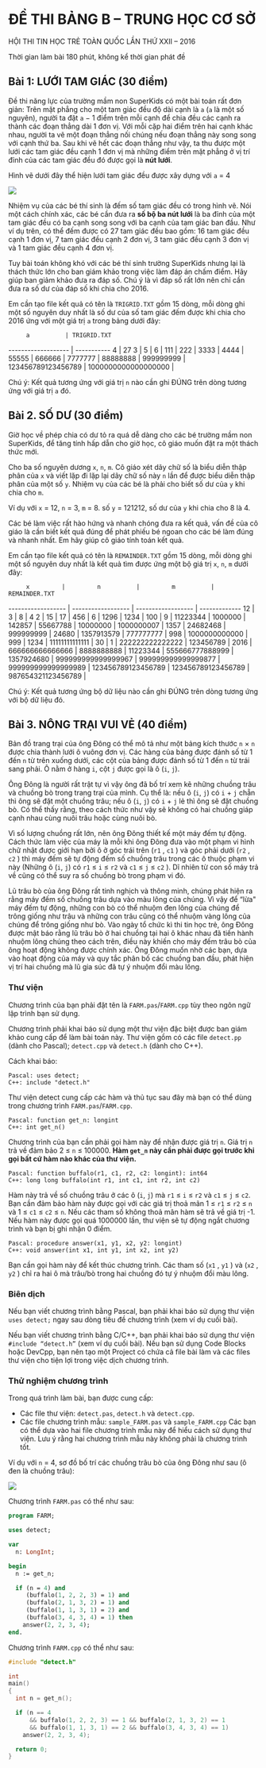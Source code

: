 # ĐỀ THI BẢNG B – TRUNG HỌC CƠ SỞ

HỘI THI TIN HỌC TRẺ TOÀN QUỐC LẦN THỨ XXII – 2016

Thời gian làm bài 180 phút, không kể thời gian phát đề

## Bài 1: LƯỚI TAM GIÁC (30 điểm)

Đề thi năng lực của trường mầm non SuperKids có một bài toán rất đơn giản: Trên
mặt phẳng cho một tam giác đều độ dài cạnh là `a` (`a` là một số nguyên), người
ta đặt `a` − 1 điểm trên mỗi cạnh để chia đều các cạnh ra thành các đoạn thẳng
dài 1 đơn vị. Với mỗi cặp hai điểm trên hai cạnh khác nhau, người ta vẽ một
đoạn thẳng nối chúng nếu đoạn thẳng này song song với cạnh thứ ba. Sau khi vẽ
hết các đoạn thẳng như vậy, ta thu được một lưới các tam giác đều cạnh 1 đơn vị
mà những điểm trên mặt phẳng ở vị trí đỉnh của các tam giác đều đó được gọi là
**nút lưới**.

Hình vẽ dưới đây thể hiện lưới tam giác đều được xây dựng với `a` = 4

![](http://i.stack.imgur.com/c8X1c.jpg)

Nhiệm vụ của các bé thí sinh là đếm số tam giác đều có trong hình vẽ. Nói một
cách chính xác, các bé cần đưa ra **số bộ ba nút lưới** là ba đỉnh của một tam
giác đều có ba cạnh song song với ba cạnh của tam giác ban đầu. Như ví dụ trên,
có thể đếm được có 27 tam giác đều bao gồm: 16 tam giác đều cạnh 1 đơn vị, 7
tam giác đều cạnh 2 đơn vị, 3 tam giác đều cạnh 3 đơn vị và 1 tam giác đều cạnh
4 đơn vị.

Tuy bài toán không khó với các bé thí sinh trường SuperKids nhưng lại là thách
thức lớn cho ban giám khảo trong việc làm đáp án chấm điểm. Hãy giúp ban giảm
khảo đưa ra đáp số. Chú ý là vì đáp số rất lớn nên chỉ cần đưa ra số dư của đáp
số khi chia cho 2016.

Em cần tạo file kết quả có tên là `TRIGRID.TXT` gồm 15 dòng, mỗi dòng ghi một số
nguyên duy nhất là số dư của số tam giác đếm được khi chia cho 2016 ứng với một
giá trị `a` trong bảng dưới đây:

         a          | TRIGRID.TXT
------------------- | -----------
4                   | 27
3                   |
5                   |
6                   |
111                 |
222                 |
3333                |
4444                |
55555               |
666666              |
7777777             |
88888888            |
999999999           |
123456789123456789  |
1000000000000000000 |

Chú ý: Kết quả tương ứng với giá trị `n` nào cần ghi ĐÚNG trên dòng tương ứng
với giá trị `a` đó.

## Bài 2. SỐ DƯ (30 điểm)

Giờ học về phép chia có dư tỏ ra quá dễ dàng cho các bé trường mầm non
SuperKids, để tăng tính hấp dẫn cho giờ học, cô giáo muốn đặt ra một thách thức
mới.

Cho ba số nguyên dương `x`, `n`, `m`. Cô giáo xét dãy chữ số là biểu diễn thập
phân của `x` và viết lặp đi lặp lại dãy chữ số này `n` lần để được biểu diễn
thập phân của một số `y`. Nhiệm vụ của các bé là phải cho biết số
dư của `y` khi chia cho `m`.

Ví dụ với `x` = 12, `n` = 3, `m` = 8. số `y` = 121212, số dư của `y` khi chia
cho 8 là 4.

Các bé làm việc rất hào hứng và nhanh chóng đưa ra kết quả, vấn đề của cô giáo
là cần biết kết quả đúng để phát phiếu bé ngoan cho các bé làm đúng và nhanh
nhất. Em hãy giúp cô giáo tính toán kết quả.

Em cần tạo file kết quả có tên là `REMAINDER.TXT` gồm 15 dòng, mỗi dòng ghi một
số nguyên duy nhất là kết quả tìm được ứng một bộ giá trị `x`, `n`, `m` dưới
đây:

         x         |         n          |         m          | REMAINDER.TXT
------------------ | ------------------ | ------------------ | -------------
12                 | 3                  | 8                  | 4
2                  | 15                 | 17                 |
456                | 6                  | 1296               |
1234               | 100                | 9                  |
11223344           | 1000000            | 142857             |
55667788           | 10000000           | 1000000007         |
1357               | 24682468           | 999999999          |
24680              | 1357913579         | 777777777          |
998                | 1000000000000      | 999                |
1234               | 11111111111111     | 30                 |
1                  | 222222222222222    | 123456789          |
2016               | 666666666666666    | 8888888888         |
11223344           | 555666777888999    | 1357924680         |
999999999999999967 | 999999999999999877 | 999999999999999989 |
123456789123456789 | 123456789123456789 | 987654321123456789 |

Chú ý: Kết quả tương ứng bộ dữ liệu nào cần ghi ĐÚNG trên dòng tương ứng với bộ
dữ liệu đó.

## Bài 3. NÔNG TRẠI VUI VẺ (40 điểm)

Bản đồ trang trại của ông Đông có thể mô tả như một bảng kích thước `n` × `n`
được chia thành lưới ô vuông đơn vị. Các hàng của bảng được đánh số từ 1 đến
`n` từ trên xuống dưới, các cột của bảng được đánh số từ 1 đến `n` từ trái sang
phải. Ô nằm ở hàng `i`, cột `j` được gọi là ô (`i`, `j`).

Ông Đông là người rất trật tự vì vậy ông đã bố trí xem kẽ những chuồng trâu và
chuồng bò trong trang trại của mình. Cụ thể là: nếu ô (`i`, `j`) có `i` + `j`
chẵn thì ông sẽ đặt một chuồng trâu; nếu ô (`i`, `j`) có `i` + `j` lẻ thì ông
sẽ đặt chuồng bò. Có thể thấy rằng, theo cách thức như vậy sẽ không có hai
chuồng giáp cạnh nhau cùng nuôi trâu hoặc cùng nuôi bò.

Vì số lượng chuồng rất lớn, nên ông Đông thiết kế một máy đếm tự động. Cách
thức làm việc của máy là mỗi khi ông Đông đưa vào một phạm vi hình chữ nhật
được giới hạn bởi ô ở góc trái trên (`r1` , `c1` ) và góc phải dưới (`r2` ,
`c2` ) thì máy đếm sẽ tự động đếm số chuồng trâu trong các ô thuộc phạm vi này
(Những ô (`i`, `j`) có `r1` ≤ `i` ≤ `r2` và `c1` ≤ `j` ≤ `c2` ). Dĩ nhiên từ
con số máy trả về cũng có thể suy ra số chuồng bò trong phạm vi đó.

Lũ trâu bò của ông Đông rất tinh nghịch và thông minh, chúng phát hiện ra rằng
máy đếm số chuồng trâu dựa vào màu lông của chúng. Vì vậy để “lừa" máy đếm tự
động, những con bò có thể nhuộm đen lông của chúng để trông giống như trâu và
những con trâu cũng có thể nhuộm vàng lông của chúng để trông giống như bò. Vào
ngày tổ chức kì thi tin học trẻ, ông Đông được mật báo rằng lũ trâu bò ở hai
chuồng tại hai ô khác nhau đã tiến hành nhuộm lông chúng theo cách trên, điều
này khiến cho máy đếm trâu bò của ông hoạt động không được chính xác. Ông Đông
muốn nhờ các bạn, dựa vào hoạt động của máy và quy tắc phân bố các chuồng ban
đầu, phát hiện vị trí hai chuồng mà lũ gia súc đã tự ý nhuộm đổi màu lông.

### Thư viện

Chương trình của bạn phải đặt tên là `FARM.pas`/`FARM.cpp` tùy theo ngôn ngữ
lập trình bạn sử dụng.

Chương trình phải khai báo sử dụng một thư viện đặc biệt được ban giám khảo
cung cấp để làm bài toán này. Thư viện gồm có các file `detect.pp` (dành cho
Pascal); `detect.cpp` và `detect.h` (dành cho C++).

Cách khai báo:

    Pascal: uses detect;
    C++: include "detect.h"

Thư viện detect cung cấp các hàm và thủ tục sau đây mà bạn có thể dùng trong
chương trình `FARM.pas`/`FARM.cpp`.

    Pascal: function get_n: longint
    C++: int get_n()

Chương trình của bạn cần phải gọi hàm này để nhận được giá trị `n`. Giá trị `n`
trả về đảm bảo 2 ≤ `n` ≤ 100000. **Hàm `get_n` này cần phải được gọi trước khi
gọi bất cứ hàm nào khác của thư viện.**

    Pascal: function buffalo(r1, c1, r2, c2: longint): int64
    C++: long long buffalo(int r1, int c1, int r2, int c2)

Hàm này trả về số chuồng trâu ở các ô (`i`, `j`) mà `r1` ≤ `i` ≤ `r2` và `c1` ≤
`j` ≤ `c2`. Bạn cần đảm bảo hàm này được gọi với các giá trị thoả mãn 1 ≤ `r1`
≤ `r2` ≤ `n` và 1 ≤ `c1` ≤ `c2` ≤ `n`. Nếu các tham số không thoả mãn hàm sẽ
trả về giá trị -1. Nếu hàm này được gọi quá 1000000 lần, thư viện sẽ tự động
ngắt chương trình và bạn bị ghi nhận 0 điểm.

    Pascal: procedure answer(x1, y1, x2, y2: longint)
    C++: void answer(int x1, int y1, int x2, int y2)

Bạn cần gọi hàm này để kết thúc chương trình. Các tham số (`x1` , `y1` ) và
(`x2` , `y2` ) chỉ ra hai ô mà trâu/bò trong hai chuồng đó tự ý nhuộm đổi màu
lông.

### Biên dịch

Nếu bạn viết chương trình bằng Pascal, bạn phải khai báo sử dụng thư viện `uses
detect;` ngay sau dòng tiêu đề chương trình (xem ví dụ cuối bài).

Nếu bạn viết chương trình bằng C/C++, bạn phải khai báo sử dụng thư viện
`#include “detect.h”` (xem ví dụ cuối bài). Nếu bạn sử dụng Code Blocks hoặc
DevCpp, bạn nên tạo một Project có chứa cả file bài làm và các files thư viện
cho tiện lợi trong việc dịch chương trình.

### Thử nghiệm chương trình

Trong quá trình làm bài, bạn được cung cấp:

* Các file thư viện: `detect.pas`, `detect.h` và `detect.cpp`.
* Các file chương trình mẫu: `sample_FARM.pas` và `sample_FARM.cpp` Các bạn có
  thể dựa vào hai file chương trình mẫu này để hiểu cách sử dụng thư viện. Lưu
  ý rằng hai chương trình mẫu này không phải là chương trình tốt.

Ví dụ với `n` = 4, sơ đồ bố trí các chuồng trâu bò của ông Đông như sau (ô đen
là chuồng trâu):

![](sample_FARM.png)

Chương trình `FARM.pas` có thể như sau:

```pascal
program FARM;

uses detect;

var
  n: LongInt;

begin
  n := get_n;

  if (n = 4) and
     (buffalo(1, 2, 2, 3) = 1) and
     (buffalo(2, 1, 3, 2) = 1) and
     (buffalo(1, 1, 3, 1) = 2) and
     (buffalo(3, 4, 3, 4) = 1) then
    answer(2, 2, 3, 4);
end.
```

Chương trình `FARM.cpp` có thể như sau:

```cpp
#include "detect.h"

int 
main()
{
  int n = get_n();

  if (n == 4
      && buffalo(1, 2, 2, 3) == 1 && buffalo(2, 1, 3, 2) == 1
      && buffalo(1, 1, 3, 1) == 2 && buffalo(3, 4, 3, 4) == 1)
    answer(2, 2, 3, 4);

  return 0;
}
